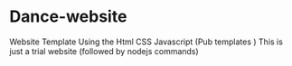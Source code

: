 # Dance-website
Website Template Using the Html CSS Javascript (Pub templates ) This is just a trial website (followed by nodejs commands)
